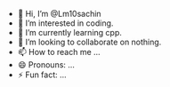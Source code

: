 - 👋 Hi, I’m @Lm10sachin
- 👀 I’m interested in coding.
- 🌱 I’m currently learning cpp.
- 💞️ I’m looking to collaborate on nothing.
- 📫 How to reach me ...
- 😄 Pronouns: ...
- ⚡ Fun fact: ...

<!---
Lm10sachin/Lm10sachin is a ✨ special ✨ repository because its `README.md` (this file) appears on your GitHub profile.
You can click the Preview link to take a look at your changes.
--->
